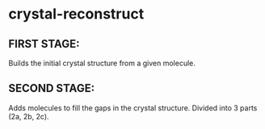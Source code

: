 # crystal-reconstruct

## FIRST STAGE:
Builds the initial crystal structure from a given molecule.

## SECOND STAGE:
Adds molecules to fill the gaps in the crystal structure. Divided into 3 parts (2a, 2b, 2c).
